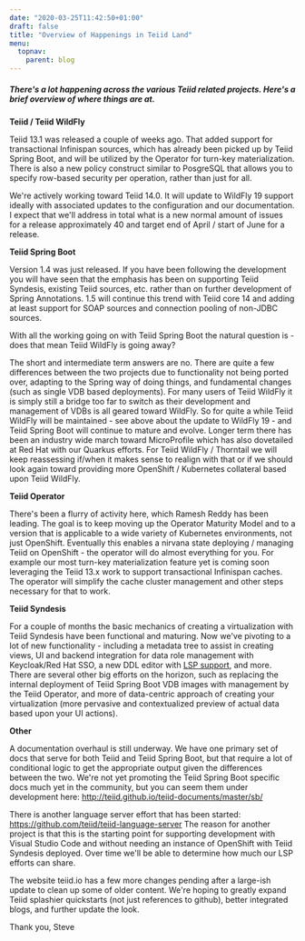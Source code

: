 ```yaml
---
date: "2020-03-25T11:42:50+01:00"
draft: false
title: "Overview of Happenings in Teiid Land"
menu:
  topnav:
    parent: blog
---
```


##### There's a lot happening across the various Teiid related projects.  Here's a brief overview of where things are at.

<!--more-->

__Teiid / Teiid WildFly__


Teiid 13.1 was released a couple of weeks ago.  That added support for transactional Infinispan sources, which has already been picked up by Teiid Spring Boot, and will be utilized by the Operator for turn-key materialization.  There is also a new policy construct similar to PosgreSQL that allows you to specify row-based security per operation, rather than just for all.

We're actively working toward Teiid 14.0.  It will update to WildFly 19 support ideally with associated updates to the configuration and our documentation.  I expect that we'll address in total what is a new normal amount of issues for a release approximately 40 and target end of April / start of June for a release. 


__Teiid Spring Boot__

Version 1.4 was just released.  If you have been following the development you will have seen that the emphasis has been on supporting Teiid Syndesis, existing Teiid sources, etc. rather than on further development of Spring Annotations.  1.5 will continue this trend with Teiid core 14 and adding at least support for SOAP sources and connection pooling of non-JDBC sources.

With all the working going on with Teiid Spring Boot the natural question is - does that mean Teiid WildFly is going away?  

The short and intermediate term answers are no.  There are quite a few differences between the two projects due to functionality not being ported over, adapting to the Spring way of doing things, and fundamental changes (such as single VDB based deployments).  For many users of Teiid WildFly it is simply still a bridge too far to switch as their development and management of VDBs is all geared toward WildFly.  So for quite a while Teiid WildFly will be maintained - see above about the update to WildFly 19 - and Teiid Spring Boot will continue to mature and evolve.  Longer term there has been an industry wide march toward MicroProfile which has also dovetailed at Red Hat with our Quarkus efforts.  For Teiid WildFly / Thorntail we will keep reassessing if/when it makes sense to realign with that or if we should look again toward providing more OpenShift / Kubernetes collateral based upon Teiid WildFly.   

__Teiid Operator__

There's been a flurry of activity here, which Ramesh Reddy has been leading.  The goal is to keep moving up the Operator Maturity Model and to a version that is applicable to a wide variety of Kubernetes environments, not just OpenShift.  Eventually this enables a nirvana state deploying / managing Teiid on OpenShift - the operator will do almost everything for you.  For example our most turn-key materialization feature yet is coming soon leveraging the Teiid 13.x work to support transactional Infinispan caches.  The operator will simplify the cache cluster management and other steps necessary for that to work.

__Teiid Syndesis__

For a couple of months the basic mechanics of creating a virtualization with Teiid Syndesis have been functional and maturing.  Now we've pivoting to a lot of new functionality - including a metadata tree to assist in creating views, UI and backend integration for data role management with Keycloak/Red Hat SSO, a new DDL editor with [LSP support](https://microsoft.github.io/language-server-protocol/), and more.  There are several other big efforts on the horizon, such as replacing the internal deployment of Teiid Spring Boot VDB images with management by the Teiid Operator, and more of data-centric approach of creating your virtualization (more pervasive and contextualized preview of actual data based upon your UI actions).   

__Other__

A documentation overhaul is still underway.  We have one primary set of docs that serve for both Teiid and Teiid Spring Boot, but that require a lot of conditional logic to get the appropriate output given the differences between the two.  We're not yet promoting the Teiid Spring Boot specific docs much yet in the community, but you can seem them under development here: http://teiid.github.io/teiid-documents/master/sb/

There is another language server effort that has been started:  https://github.com/teiid/teiid-language-server  The reason for another project is that this is the starting point for supporting development with Visual Studio Code and without needing an instance of OpenShift with Teiid Syndesis deployed.  Over time we'll be able to determine how much our LSP efforts can share.

The website teiid.io has a few more changes pending after a large-ish update to clean up some of older content.  We're hoping to greatly expand Teiid splashier quickstarts (not just references to github), better integrated blogs, and further update the look.

Thank you, 
Steve
